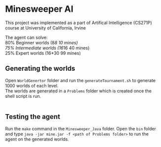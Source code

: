 # Minesweeper AI

This project was implemented as a part of Artifical Intelligence (CS271P) course at University of California, Irvine

The agent can solve:<br>
80% Beginner worlds (8*8 10 mines)<br>
75% Intermediate worlds (16*16 40 mines)<br>
25% Expert worlds (16*30 99 mines)<br>

## Generating the worlds

Open `WorldGenertor` folder and run the `generateTournament.sh` to generate 1000 worlds of each level.<br>
The worlds are generated in a `Problems` folder which is created once the shell script is run.<br>
<br>

## Testing the agent

Run the `make` command in the `Minesweeper_Java` folder. Open the `bin` folder and type `java -jar mine.jar -f <path of Problems folder>` to run the agent on the generated worlds.<br>
